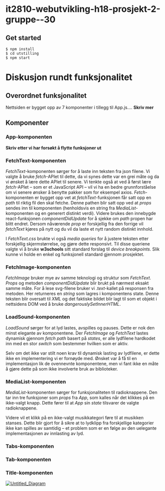 # it2810-webutvikling-h18-prosjekt-2-gruppe--30

## Get started
```
$ npm install
$ cd utstilling
$ npm start
```
# Diskusjon rundt funksjonalitet

## Overordnet funksjonalitet
Nettsiden er bygget opp av 7 komponenter  i tillegg til App.js.... **Skriv mer**


## Komponenter
### App-komponenten 
**Skriv etter vi har forsøkt å flytte funksjoner ut**

### FetchText-komponenten
*FetchText*-komponenten sørger for å laste inn teksten fra json filene. Vi valgte å bruke *fetch*-APIet til dette, da vi synes dette var en grei måte og da vi ønsket å lære dette APIet til senere. Vi tenkte også at ved å først lære *fetch*-APIet – som er et JavaScript API – vil vi ha en bedre grunnforståelse om vi senere ønsker å benytte pakker som for eksempel axios. *Fetch*-komponenten er bygget opp vet at *fetchText*-funksjonen får satt opp en *path* til riktig fil den skal fetche. Denne pathen blir satt opp ved at *props* sendes inn til komponenten (henholdsvis en string fra *MediaList*-komponenten og en generert distinkt verdi). Videre brukes den innebygde react-funksjonen *componentDidUpdate* for å sjekke om *path* propen har blitt endret. Dersom nåværende *prop* er forskjellig fra den forrige vil *fetchText* kjøres på nytt og du vil da laste et nytt random distinkt innhold.

I *FetchText.css* brukte vi også *media queries* for å justere teksten etter forskjellig skjermstørrelse, og gjøre dette responsivt. Til disse queriene valgte vi å bruke **w3schools** sitt standard forslag til *device breakpoints*. Slik kunne vi holde en enkel og funksjonell standard gjennom prosjektet.     

### FetchImage-komponenten
*FetchImage* bruker mye av samme teknologi og struktur som *FetchText*. *Props* og metoden *componentDidUpdate* blir brukt på nærmest eksakt samme måte. For å lese svg-filene bruker vi *.text*-kallet på responsen fra metoden. Her returneres en *string* som lagres i komponentens state. Denne teksten blir oversatt til *XML* og det faktiske bildet blir lagt til som et objekt i nettsidens DOM ved å bruke *dangerouslySetInnerHTML*. 

### LoadSound-komponenten
*LoadSound* sørger for at lyd lastes, avspilles og pauses. Dette er nok den minst elegante av komponentene. Der *FetchImage* og *FetchText* lastes dynamisk gjennom *fetch* *path* basert på *states*, er alle lydfilene hardkodet inn med en stor *switch* som bestemmer hvilken som er aktiv.

Selv om det ikke var stilt noen krav til dynamisk lasting av lydfilene, er dette ikke en implementering vi er fornøyde med. Ønsket var å få til en implementasjon lik de ovennevnte komponentene, men vi fant ikke en måte å gjøre dette på som ikke involverte bruk av biblioteker.

### MediaList-komponenten
*MediaList*-komponenten sørger for funksjonaliteten til radioknappene. Den tar inn tre funksjoner som *props* fra *App*, som kalles når det klikkes på en ikke-valgt knapp. Dette fører til at *App* sin *state* tilsvarer de valgte radioknappene.

Videre vil et klikk på en ikke-valgt musikkategori føre til at musikken stanses. Dette blir gjort for å sikre at to lydklipp fra forskjellige kategorier ikke kan spilles av samtidig – et problem som er en følge av den uelegante implementasjonen av innlasting av lyd.

### Tabs-komponenten

### Tab-komponenten

### Title-komponenten


<a href="https://ibb.co/kpWY7K"><img src="https://preview.ibb.co/gy3fnK/Untitled_Diagram.jpg" alt="Untitled_Diagram" border="0"></a>
